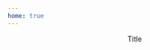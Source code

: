 ```yaml
---
home: true
---
```

<div style="width:100%;height: 90vh;display: flex;justify-content: center;overflow: hidden">
    <span>Title</span>
</div>